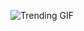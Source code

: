 
<!-- GIF_SECTION -->
![Trending GIF](https://media1.giphy.com/media/v1.Y2lkPThiYjIxNzcyMTgzNTdpcmo1YXpoM3V5ZzFwdGU1c24yMHd1cmIxcnF0MmV6MnFvaSZlcD12MV9naWZzX3NlYXJjaCZjdD1n/HekrB46ZE0f5K/giphy.gif)
<!-- END_GIF_SECTION -->

